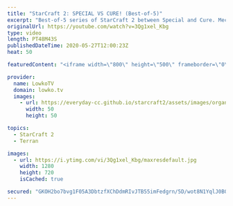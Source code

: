 ```yaml
---
title: "StarCraft 2: SPECIAL VS CURE! (Best-of-5)"
excerpt: "Best-of-5 series of StarCraft 2 between Special and Cure. Mech versus Mech macro, Reaper cheese micro and classic Terran versus Terran games.   Get more videos & support my work: http://www.patreon.com/lowkotv  My second channel: http://lowko.tv/morelowko Lowko Merch: http://lowko.tv/merch  Be part of"
originalUrl: https://youtube.com/watch?v=3Qg1xel_Kbg
type: video
length: PT48M43S
publishedDateTime: 2020-05-27T12:00:23Z
heat: 50

featuredContent: "<iframe width=\"800\" height=\"500\" frameborder=\"0\" src=\"https://www.youtube.com/embed/3Qg1xel_Kbg\" allow=\"accelerometer; autoplay; encrypted-media; gyroscope; picture-in-picture\" allowfullscreen></iframe>"

provider:
  name: LowkoTV
  domain: lowko.tv
  images:
    - url: https://everyday-cc.github.io/starcraft2/assets/images/organizations/lowko.tv-50x50.jpg
      width: 50
      height: 50

topics:
  - StarCraft 2
  - Terran

images:
  - url: https://i.ytimg.com/vi/3Qg1xel_Kbg/maxresdefault.jpg
    width: 1280
    height: 720
    isCached: true

secured: "GKOH2bo7bvg1F05A3DbtzfXChDdmRIvJTB55imFedgrn/5D/wot8N1YqlJ0B0LYACWFAX43iSxOQ3Eyd4h18xTIs8Fm6EVI0zK64Ucfr6NXT6K8H7PM7CmNRww8vPNDg+Lm4JO23nNamaoDKYMkYvfvXTZn2ALEs00HUsfS5NzVRNgDv8pczXifht+UVrtYx7vf40dT/wGgCu4zw/+39Oh2v4qLUF3LfANn0gg6E14b02IWpgNbAf/xyih+4uDrdMYEOXhk+F0k5f1NdQ+uQqs81HFSJXp0EmBwugWQY26Jmr5Cs3XuhwTlK2lp+xYsNC0+msLEsAN/O7f4+1QfuxpVH2duVhyFHXlL6bposK9BmVK6RQF7JI7dZm5gjMPPyYd0coueYr5RfRaw3dtkiyKJTUpvQuje+2vc0XKfdJ3g=;zgmkOf1S05FYQr2IlJHmOg=="
---
```


